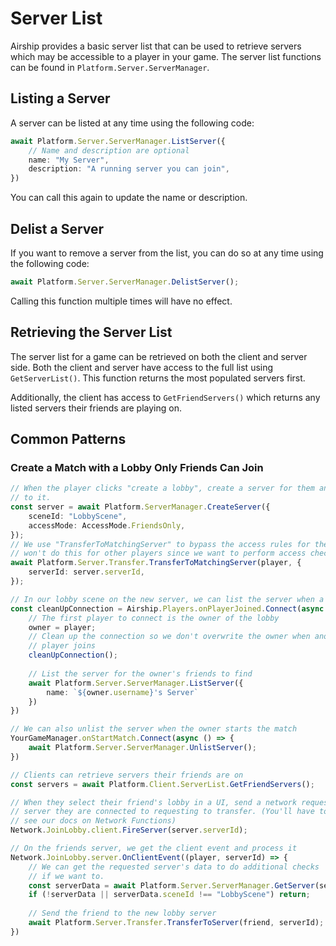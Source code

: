 # Server List

Airship provides a basic server list that can be used to retrieve servers which may be accessible to a player in your game. The server list functions can be found in `Platform.Server.ServerManager`.

## Listing a Server

A server can be listed at any time using the following code:

```typescript
await Platform.Server.ServerManager.ListServer({
    // Name and description are optional
    name: "My Server",
    description: "A running server you can join",
})
```

You can call this again to update the name or description.

## Delist a Server

If you want to remove a server from the list, you can do so at any time using the following code:

```typescript
await Platform.Server.ServerManager.DelistServer();
```

Calling this function multiple times will have no effect.

## Retrieving the Server List

The server list for a game can be retrieved on both the client and server side. Both the client and server have access to the full list using `GetServerList()`. This function returns the most populated servers first.

Additionally, the client has access to `GetFriendServers()` which returns any listed servers their friends are playing on.

## Common Patterns

### Create a Match with a Lobby Only Friends Can Join

```typescript
// When the player clicks "create a lobby", create a server for them and move them
// to it.
const server = await Platform.ServerManager.CreateServer({
    sceneId: "LobbyScene",
    accessMode: AccessMode.FriendsOnly,
});
// We use "TransferToMatchingServer" to bypass the access rules for the owner. We
// won't do this for other players since we want to perform access checks for them.
await Platform.Server.Transfer.TransferToMatchingServer(player, {
    serverId: server.serverId,
});
```

```typescript
// In our lobby scene on the new server, we can list the server when a player joins
const cleanUpConnection = Airship.Players.onPlayerJoined.Connect(async (player) => {
    // The first player to connect is the owner of the lobby
    owner = player;
    // Clean up the connection so we don't overwrite the owner when another
    // player joins
    cleanUpConnection();
    
    // List the server for the owner's friends to find
    await Platform.Server.ServerManager.ListServer({
        name: `${owner.username}'s Server`
    })
})

// We can also unlist the server when the owner starts the match
YourGameManager.onStartMatch.Connect(async () => {
    await Platform.Server.ServerManager.UnlistServer();
})
```

```typescript
// Clients can retrieve servers their friends are on
const servers = await Platform.Client.ServerList.GetFriendServers();

// When they select their friend's lobby in a UI, send a network request to the
// server they are connected to requesting to transfer. (You'll have to set this up,
// see our docs on Network Functions)
Network.JoinLobby.client.FireServer(server.serverId);
```

```typescript
// On the friends server, we get the client event and process it
Network.JoinLobby.server.OnClientEvent((player, serverId) => {
    // We can get the requested server's data to do additional checks
    // if we want to.
    const serverData = await Platform.Server.ServerManager.GetServer(serverId);
    if (!serverData || serverData.sceneId !== "LobbyScene") return;
    
    // Send the friend to the new lobby server
    await Platform.Server.Transfer.TransferToServer(friend, serverId);
})
```
